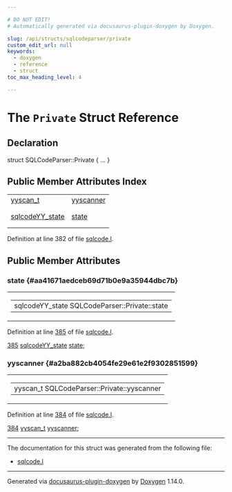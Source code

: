 ```yaml
---

# DO NOT EDIT!
# Automatically generated via docusaurus-plugin-doxygen by Doxygen.

slug: /api/structs/sqlcodeparser/private
custom_edit_url: null
keywords:
  - doxygen
  - reference
  - struct
toc_max_heading_level: 4

---
```


<div class="doxyPage">

# The `Private` Struct Reference



## Declaration

<div class="doxyDeclaration">
struct SQLCodeParser::Private { ... }
</div>

## Public Member Attributes Index

<table class="doxyMembersIndex">

<tr class="doxyMemberIndexItem">
<td class="doxyMemberIndexItemType" align="left" valign="top"><a href="/web-doxygen/docs/api/files/src/code-l/#a9484188abbc459dafcbd4c96425fa70b">yyscan_t</a></td>
<td class="doxyMemberIndexItemName" align="left" valign="top"><a href="#a2ba882cb4054fe29e61e2f9302851599">yyscanner</a></td>
</tr>
<tr class="doxyMemberIndexDescription">
<td class="doxyMemberIndexDescriptionLeft"></td>
<td class="doxyMemberIndexDescriptionRight">
</td>
</tr>
<tr class="doxyMemberIndexSeparator">
<td class="doxyMemberIndexSeparator" colspan="2"></td>
</tr>

<tr class="doxyMemberIndexItem">
<td class="doxyMemberIndexItemType" align="left" valign="top"><a href="/web-doxygen/docs/api/structs/sqlcodeyy-state">sqlcodeYY_state</a></td>
<td class="doxyMemberIndexItemName" align="left" valign="top"><a href="#aa41671aedceb69d71b0e9a35944dbc7b">state</a></td>
</tr>
<tr class="doxyMemberIndexDescription">
<td class="doxyMemberIndexDescriptionLeft"></td>
<td class="doxyMemberIndexDescriptionRight">
</td>
</tr>
<tr class="doxyMemberIndexSeparator">
<td class="doxyMemberIndexSeparator" colspan="2"></td>
</tr>

</table>


<p>Definition at line 382 of file <a href="/web-doxygen/docs/api/files/src/sqlcode-l">sqlcode.l</a>.</p>

<div class="doxySectionDef">

## Public Member Attributes

### state {#aa41671aedceb69d71b0e9a35944dbc7b}

<div class="doxyMemberItem">
<div class="doxyMemberProto">
<table class="doxyMemberLabels">
<tr class="doxyMemberLabels">
<td class="doxyMemberLabelsLeft">
<table class="doxyMemberName">
<tr>
<td class="doxyMemberName">sqlcodeYY_state SQLCodeParser::Private::state</td>
</tr>
</table>
</td>
</tr>
</table>
</div>
<div class="doxyMemberDoc">


<p>Definition at line <a href="/web-doxygen/docs/api/files/src/sqlcode-l/#l00385">385</a> of file <a href="/web-doxygen/docs/api/files/src/sqlcode-l">sqlcode.l</a>.</p>

<div class="doxyProgramListing">

<div class="doxyCodeLine"><span class="doxyLineNumber"><a href="#aa41671aedceb69d71b0e9a35944dbc7b">385</a></span><span class="doxyLineContent"><span class="doxyHighlight">  <a href="/web-doxygen/docs/api/structs/sqlcodeyy-state">sqlcodeYY_state</a> <a href="#aa41671aedceb69d71b0e9a35944dbc7b">state</a>;</span></span></div>

</div>

</div>
</div>

### yyscanner {#a2ba882cb4054fe29e61e2f9302851599}

<div class="doxyMemberItem">
<div class="doxyMemberProto">
<table class="doxyMemberLabels">
<tr class="doxyMemberLabels">
<td class="doxyMemberLabelsLeft">
<table class="doxyMemberName">
<tr>
<td class="doxyMemberName">yyscan_t SQLCodeParser::Private::yyscanner</td>
</tr>
</table>
</td>
</tr>
</table>
</div>
<div class="doxyMemberDoc">


<p>Definition at line <a href="/web-doxygen/docs/api/files/src/sqlcode-l/#l00384">384</a> of file <a href="/web-doxygen/docs/api/files/src/sqlcode-l">sqlcode.l</a>.</p>

<div class="doxyProgramListing">

<div class="doxyCodeLine"><span class="doxyLineNumber"><a href="#a2ba882cb4054fe29e61e2f9302851599">384</a></span><span class="doxyLineContent"><span class="doxyHighlight">  <a href="/web-doxygen/docs/api/files/src/code-l/#a9484188abbc459dafcbd4c96425fa70b">yyscan_t</a> <a href="#a2ba882cb4054fe29e61e2f9302851599">yyscanner</a>;</span></span></div>

</div>

</div>
</div>

</div>

<hr/>

<p>The documentation for this struct was generated from the following file:</p>

<ul>
<li><a href="/web-doxygen/docs/api/files/src/sqlcode-l">sqlcode.l</a></li>
</ul>

<hr/>

<p class="doxyGeneratedBy">Generated via <a href="https://github.com/xpack/docusaurus-plugin-doxygen">docusaurus-plugin-doxygen</a> by <a href="https://www.doxygen.nl">Doxygen</a> 1.14.0.</p>

</div>
